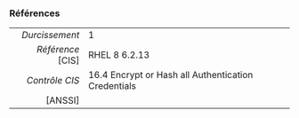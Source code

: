 ### Références

|                 |    |
|----------------:|:---|
|   *Durcissement*| 1 |
|*Référence* [CIS]| RHEL 8 6.2.13 |
|   *Contrôle CIS*| 16.4 Encrypt or Hash all Authentication Credentials |
|          [ANSSI]|  |
